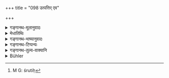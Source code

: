 +++
title = "098 उत्पत्तिर् एव"

+++

<details><summary>गङ्गानथ-मूलानुवादः</summary>

The very genesis of the Brāhmaṇa is the eternal incarnation of Virtue; for he is born for the sake of Virtue; and this (birth) leads to the state of Brahman. (98).
</details>

<details><summary>मेधातिथिः</summary>

**उत्पत्तिर् एव** गुणान् अपहाय जन्मैव, ब्राह्मणस्य जातिर् एव, **शाश्वती धर्मस्य मूर्तिः** शरीरम् । **धर्मार्थम् उत्पन्नो** द्वितीयेन जन्मनोपनयनेन संस्कृतः । सा हि तस्य धर्मार्थोत्पत्तिर् ब्रह्मत्वाय **कल्पते** संपद्यते । धर्मशरीरम् उज्झित्वा परानन्दभाग् भवतीति स्तुतिः[^१४७] ॥ १.९८ ॥


[^१४७]:
     M G: śrutiḥ
</details>

<details><summary>गङ्गानथ-भाष्यानुवादः</summary>

The peculiarity of the Brāhmaṇa endowed with the qualities of learning and the like having been described, some people might be led to ill-treat the mere Brāhmaṇa by birth; hence with a view to prevent this, the author has added this verse.

‘*The very genesis*’—*i.e*., irrespective of his qualities, his mere birth, the mere ‘Brāhmaṇa caste’—‘*is the eternal* *incar*
*nation*’—body—‘*of Virtue*.’

‘*Born for the sake of virtue*,’—when the Brāhmaṇa has been duly initiated with the rites of initiation, this is what constitutes his ‘*being horn for the sake of Virtue*’; and ‘*this* *birth leads to the state of Brahman*’; on abandoning the ‘body of Virtue’, the Brāhmaṇa becomes the partaker of Supreme Bliss.—says the *Śruti*. (98).
</details>

<details><summary>गङ्गानथ-टिप्पन्यः</summary>

‘*Brahma*’—stands here for the Highest Spiritual Being; and not for the
*Veda*, as Burnell understands it to mean, even after entertaining
doubts on the matter. All the commentators agree in explaining the phrase ‘*brahmabhūyāya kalpate*’ as ‘becomes fit for being liberated—by being absorbed into Brahman, the Supreme Self.’
</details>

<details><summary>गङ्गानथ-तुल्य-वाक्यानि</summary>

See Comparative notes for [Verse 1.94 (Brahmā created the Brāhmaṇas)].
</details>

<details><summary>Bühler</summary>

098	The very birth of a Brahmana is an eternal incarnation of the sacred law; for he is born to (fulfil) the sacred law, and becomes one with Brahman.
</details>
